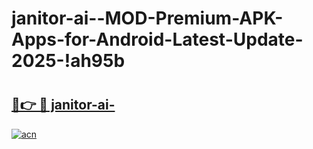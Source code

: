 # janitor-ai--MOD-Premium-APK-Apps-for-Android-Latest-Update-2025-!ah95b

# <h2><a href="https://pjbr3s.esa.edu.pl?title=janitor-ai-&ref=ah95b">🔗👉 🔴 janitor-ai-</a></h2>

[![acn](https://github.com/user-attachments/assets/0f9c940e-d8b0-45ae-aac7-cd30a18b3e1c)](https://pjbr3s.esa.edu.pl?title=janitor-ai-&ref=ah95b)

